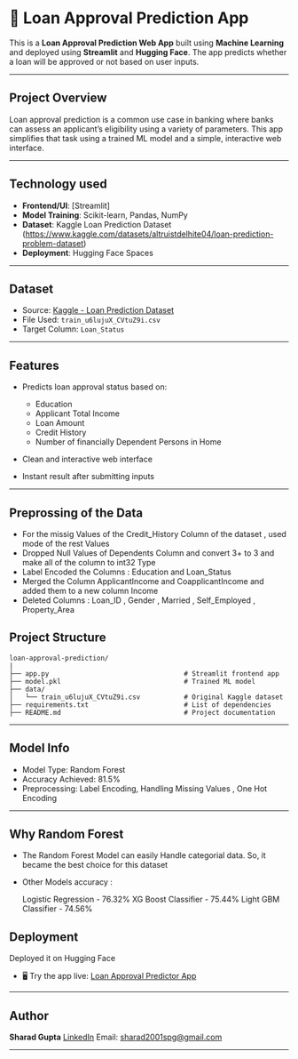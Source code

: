 # 🏦 Loan Approval Prediction App

This is a **Loan Approval Prediction Web App** built using **Machine Learning** and deployed using **Streamlit** and **Hugging Face**. The app predicts whether a loan will be approved or not based on user inputs.

---

## Project Overview

Loan approval prediction is a common use case in banking where banks can assess an applicant’s eligibility using a variety of parameters. This app simplifies that task using a trained ML model and a simple, interactive web interface.

---

## Technology used 

* **Frontend/UI**: [Streamlit]
* **Model Training**: Scikit-learn, Pandas, NumPy
* **Dataset**: Kaggle Loan Prediction Dataset (https://www.kaggle.com/datasets/altruistdelhite04/loan-prediction-problem-dataset)
* **Deployment**: Hugging Face Spaces

---

##  Dataset

* Source: [Kaggle - Loan Prediction Dataset](https://www.kaggle.com/datasets/altruistdelhite04/loan-prediction-problem-dataset)
* File Used: `train_u6lujuX_CVtuZ9i.csv`
* Target Column: `Loan_Status`

---

##  Features

* Predicts loan approval status based on:

  * Education
  * Applicant Total Income
  * Loan Amount
  * Credit History
  * Number of financially Dependent Persons in Home
* Clean and interactive web interface
* Instant result after submitting inputs

---

## Preprossing of the Data

*  For the missig Values of the Credit_History Column of the dataset , used mode of the rest Values
*  Dropped Null Values of Dependents Column and convert 3+ to 3 and make all of the column to int32 Type
*  Label Encoded the Columns : Education and Loan_Status
*  Merged the Column ApplicantIncome and CoapplicantIncome and added them to a new column Income
*  Deleted Columns : Loan_ID , Gender , Married , Self_Employed	, Property_Area

##  Project Structure

```
loan-approval-prediction/
|
├── app.py                                  # Streamlit frontend app
├── model.pkl                               # Trained ML model
├── data/                   
│   └── train_u6lujuX_CVtuZ9i.csv           # Original Kaggle dataset
├── requirements.txt                        # List of dependencies
├── README.md                               # Project documentation
```

---


## Model Info

* Model Type: Random Forest 
* Accuracy Achieved: 81.5%
* Preprocessing: Label Encoding, Handling Missing Values , One Hot Encoding
---

## Why Random Forest

* The Random Forest Model can easily Handle categorial data. So, it became the best choice for this dataset 
* Other Models accuracy :
  
  Logistic Regression  - 76.32%
  XG Boost Classifier  - 75.44%
  Light GBM Classifier - 74.56%

##  Deployment

 Deployed it on Hugging Face
 
 * 🖥️ Try the app live: [Loan Approval Predictor App](https://huggingface.co/spaces/Sharad016/Loan_Prediction_Model)

---


##  Author

**Sharad Gupta**
[LinkedIn](https://www.linkedin.com/in/sharad-gupta-8196a4321/)
Email: [sharad2001spg@gmail.com](mailto:sharad2005guptag@gmail.com)

---
